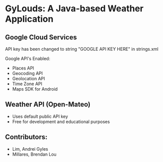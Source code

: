 # GyLouds: A Java-based Weather Application

## Google Cloud Services
API key has been changed to string "GOOGLE API KEY HERE" in strings.xml

Google API's Enabled:
- Places API
- Geocoding API
- Geolocation API
- Time Zone API
- Maps SDK for Android


## Weather API (Open-Mateo)
- Uses default public API key
- Free for development and educational purposes


## Contributors:
- Lim, Andrei Gyles
- Millares, Brendan Lou

